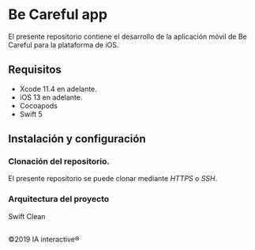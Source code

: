 # Be Careful app
El presente repositorio contiene el desarrollo de la aplicación móvil de Be Careful para la plataforma de iOS.
## Requisitos
* Xcode 11.4 en adelante.
* iOS 13 en adelante.
* Cocoapods
* Swift 5
## Instalación y configuración
### Clonación del repositorio.
El presente repositorio se puede clonar mediante *HTTPS* o *SSH*.

### Arquitectura del proyecto
Swift Clean

##
©2019 IA interactive®
